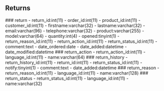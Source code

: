## Returns

<a name='return'/>
### return
- return_id:int(11)
- order_id:int(11)
- product_id:int(11)
- customer_id:int(11)
- firstname:varchar(32)
- lastname:varchar(32)
- email:varchar(96)
- telephone:varchar(32)
- product:varchar(255)
- model:varchar(64)
- quantity:int(4)
- opened:tinyint(1)
- return_reason_id:int(11)
- return_action_id:int(11)
- return_status_id:int(11)
- comment:text
- date_ordered:date
- date_added:datetime
- date_modified:datetime

<a name='return_action'/>
### return_action
- return_action_id:int(11)
- language_id:int(11)
- name:varchar(64)

<a name='return_history'/>
### return_history
- return_history_id:int(11)
- return_id:int(11)
- return_status_id:int(11)
- notify:tinyint(1)
- comment:text
- date_added:datetime


<a name='return_reason'/>
### return_reason
- return_reason_id:int(11)
- language_id:int(11)
- name:varchar(128)

<a name='return_status'/>
### return_status
- return_status_id:int(11)
- language_id:int(11)
- name:varchar(32)
